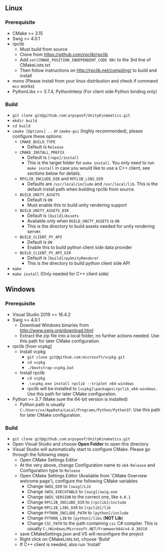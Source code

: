 ## Linux
### Prerequisite
+ CMake >= 3.15
+ Swig >= 4.0.1
+ rpclib
  + Must build from source
  + Clone from https://github.com/rpclib/rpclib
  + Add ```set(CMAKE_POSITION_INDEPENDENT_CODE ON)``` to the 3rd line of CMakeLists.txt
  + Then follow instructions on http://rpclib.net/compiling/ to build and install
+ mono (Please install from your linux distribution and check if command ```mcs``` works)
+ PythonLibs >= 3.7.4, PythonInterp (For client side Python binding only)

### Build
+ ```git clone git@github.com:arpspoof/UnityKinematics.git```
+ ```mkdir build```
+ ```cd build```
+ ```cmake [Options] ..``` or ```cmake-gui``` (highly recommended), please configure these options:
  + ```CMAKE_BUILD_TYPE``` 
    + Default is ```Release```
  + ```CMAKE_INSTALL_PREFIX``` 
    + Default is ```[repo]/install``` 
    + This is the target folder for ```make install```. You only need to run ```make install``` in case you would like to use a C++ client, see sections below for details.
  + ```RPCLIB_INCLUDE_DIR``` and ```RPCLIB_LIBS_DIR```
    + Defaults are ```/usr/local/include``` and ```/usr/local/lib```. This is the default install path when building rpclib from source.
  + ```BUILD_UNITY_ASSETS```
    + Default is ```ON```
    + Must enable this to build unity rendering support
  + ```BUILD_UNITY_ASSETS_DIR```
    + Default is ```[build]/Assets```
    + Available only when ```BUILD_UNITY_ASSETS``` is ```ON```
    + This is the directory to build assets needed for unity rendering server.
  + ```BUILD_CLIENT_PY_API```
    + Default is ```ON```
    + Enable this to build python client side data provider
  + ```BUILD_CLIENT_PY_API_DIR```
    + Default is ```[build]/pyUnityRenderer```
    + This is the directory to build python client side API
+ ```make```
+ ```make install``` (Only needed for C++ client side)

## Windows
### Prerequisite
+ Visual Studio 2019 >= 16.4.2
+ Swig >= 4.0.1
  + Download Windows binaries from http://www.swig.org/download.html
  + Extract the zip file into a local folder, no further actions needed. Use this path for later CMake configuration.
+ rpclib [from vcpkg]
  + Install vcpkg
    + ```git clone git@github.com:microsoft/vcpkg.git```
    + ```cd vcpkg```
    + ```./bootstrap-vcpkg.bat```
  + Install rpclib
    + ```cd vcpkg```
    + ```.\vcpkg.exe install rpclib --triplet x64-windows```
    + rpclib will be installed to ```[vcpkg]\packages\rpclib_x64-windows```. Use this path for later CMake configuration. 
+ Python >= 3.7 (Make sure the 64-bit version is installed)
  + Python path is usually ```C:/Users/xx/AppData/Local/Programs/Python/Python37```. Use this path for later CMake configuration.

### Build
+ ```git clone git@github.com:arpspoof/UnityKinematics.git```
+ Open Visual Studio and choose **Open Folder** to open this directory
+ Visual Studio will automatically start to configure CMake. Please go through the following steps:
  + Open CMake Settings Editor
  + At the very above, change Configuration name to ```x64-Release``` and Configuration type to ```Release```
  + Open CMake Settings Editor (Available from 'CMake Overview welcome page'), configure the following CMake variables
    + Change ```SWIG_DIR``` to ```[swig]/Lib```
    + Change ```SWIG_EXECUTABLE``` to ```[swig]/swig.exe```
    + Change ```SWIG_VERSION``` to the correct one, like ```4.0.1```
    + Change ```RPCLIB_INCLUDE_DIR``` to ```[rpclib]/include```
    + Change ```RPCLIB_LIBS_DIR``` to ```[rpclib]/lib```
    + Change ```PYTHON_INCLUDE_PATH``` to ```[python]/include```
    + Change ```PYTHON_LIB``` to ```[python]/libs``` (**NOT Lib**)
    + Change ```CSC_PATH``` to the path containing ```csc``` C# compiler. This is usually ```C:/Windows/Microsoft.NET/Framework64/v4.0.30319```
  + save CMakeSettings.json and VS will reconfigure the project
  + Right click on CMakeLists.txt, choose 'Build'
  + If C++ client is needed, also run 'Install'
